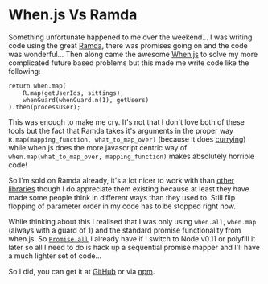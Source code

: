 # When.js Vs Ramda

Something unfortunate happened to me over the weekend... I was writing code using the great [Ramda](http://ramdajs.com/), there was promises going on and the code was wonderful... Then along came the awesome [When.js](https://github.com/cujojs/when) to solve my more complicated future based problems but this made me write code like the following:

    return when.map(
        R.map(getUserIds, sittings),
        whenGuard(whenGuard.n(1), getUsers)
    ).then(processUser);

This was enough to make me cry. It's not that I don't love both of these tools but the fact that Ramda takes it's arguments in the proper way `R.map(mapping_function, what_to_map_over)` (because it does [currying](http://hughfdjackson.com/javascript/why-curry-helps/)) while when.js does the more javascript centric way of `when.map(what_to_map_over, mapping_function)` makes absolutely horrible code!

So I'm sold on Ramda already, it's a lot nicer to work with than [other](http://underscorejs.org/) [libraries](https://lodash.com/) though I do appreciate them existing because at least they have made some people think in different ways than they used to. Still flip flopping of parameter order in my code has to be stopped right now.

While thinking about this I realised that I was only using `when.all`, `when.map` (always with a guard of 1) and the standard promise functionality from when.js. So [`Promise.all`](https://developer.mozilla.org/en-US/docs/Web/JavaScript/Reference/Global_Objects/Promise/all) I already have if I switch to Node v0.11 or polyfill it later so all I need to do is hack up a sequential promise mapper and I'll have a much lighter set of code...

So I did, you can get it at [GitHub](https://github.com/forbesmyester/rstyle-sequential-promise-map) or via [npm](https://www.npmjs.com/package/rstyle-sequential-promise-map).
